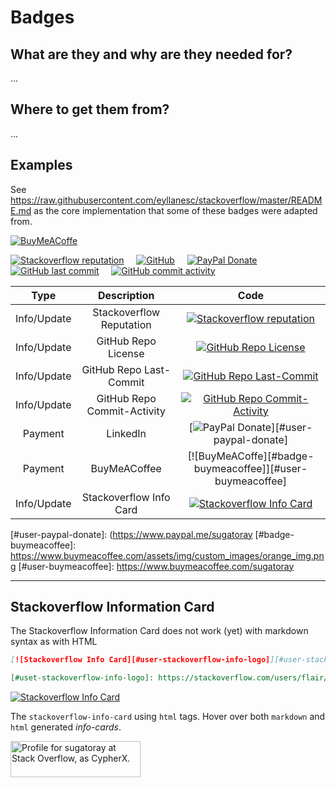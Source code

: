 # Badges

## What are they and why are they needed for?

...

## Where to get them from?

...

## Examples

See https://raw.githubusercontent.com/eyllanesc/stackoverflow/master/README.md as the core implementation that some of these badges were adapted from.

[![BuyMeACoffe](https://www.buymeacoffee.com/assets/img/custom_images/orange_img.png)](https://www.buymeacoffee.com/sugatoray)

[![Stackoverflow reputation](https://img.shields.io/stackexchange/stackoverflow/r/8474894.svg?style=flat&logo=stackoverflow)](https://stackoverflow.com/users/8474894)
&nbsp; &nbsp;
[![GitHub](https://img.shields.io/github/license/sugatoray/stackoverflow.svg?style=flat&logo=github)](https://github.com/sugatoray/stackoverflow/blob/master/LICENSE)
&nbsp; &nbsp;
[![PayPal Donate](https://img.shields.io/badge/donate-PayPal-blue.svg??style=flat&logo=paypal)](https://www.paypal.me/sugatoray)
&nbsp; &nbsp;
[![GitHub last commit](https://img.shields.io/github/last-commit/sugatoray/stackoverflow?style=flat&logo=github)](https://github.com/sugatoray/stackoverflow)
&nbsp; &nbsp;
[![GitHub commit activity](https://img.shields.io/github/commit-activity/m/sugatoray/stackoverflow?style=flat&logo=github)](https://github.com/sugatoray/stackoverflow)

| Type | Description | Code |
|:---:|:---:|:---:|
| Info/Update | Stackoverflow Reputation | [![Stackoverflow reputation][#badge-stackoverflow-reputation]][#user-stackoverflow] |
| Info/Update | GitHub Repo License | [![GitHub Repo License][#badge-github-repo-license]][#github-repo-license] |
| Info/Update | GitHub Repo Last-Commit | [![GitHub Repo Last-Commit][#badge-github-last-commit]][#github-repo] |
| Info/Update | GitHub Repo Commit-Activity | [![GitHub Repo Commit-Activity][#badge-github-commit-activity]][#github-repo] |
| Payment | LinkedIn | [![PayPal Donate][#badge-paypal-donate]][#user-paypal-donate] |
| Payment | BuyMeACoffee | [![BuyMeACoffe][#badge-buymeacoffee]][#user-buymeacoffee] |
| Info/Update | Stackoverflow Info Card | [![Stackoverflow Info Card][#user-stackoverflow-info-logo]][#user-stackoverflow] |

[#badge-stackoverflow-reputation]: https://img.shields.io/stackexchange/stackoverflow/r/8474894.svg?style=flat&logo=stackoverflow
[#user-stackoverflow]: https://stackoverflow.com/users/8474894
[#user-stackoverflow-info-logo]: https://stackoverflow.com/users/flair/8474894.png
[#badge-github-repo-license]: https://img.shields.io/github/license/sugatoray/stackoverflow.svg?style=flat&logo=github
[#github-repo-license]: https://github.com/sugatoray/stackoverflow/blob/master/LICENSE
[#badge-github-last-commit]: https://img.shields.io/github/last-commit/sugatoray/stackoverflow?style=flat&logo=github
[#badge-github-commit-activity]: https://img.shields.io/github/commit-activity/m/sugatoray/stackoverflow?style=flat&logo=github
[#github-repo]: https://github.com/sugatoray/stackoverflow
[#badge-paypal-donate]: https://img.shields.io/badge/donate-PayPal-blue.svg??style=flat&logo=paypal
[#user-paypal-donate]: (https://www.paypal.me/sugatoray
[#badge-buymeacoffee]: https://www.buymeacoffee.com/assets/img/custom_images/orange_img.png
[#user-buymeacoffee]: https://www.buymeacoffee.com/sugatoray


---

## Stackoverflow Information Card

The Stackoverflow Information Card does not work (yet) with markdown syntax as with HTML

```markdown
[![Stackoverflow Info Card][#user-stackoverflow-info-logo]][#user-stackoverflow]

[#uset-stackoverflow-info-logo]: https://stackoverflow.com/users/flair/8474894.png
```

[![Stackoverflow Info Card][#user-stackoverflow-info-logo]][#user-stackoverflow]

[#stackoverflow-info-logo]: https://stackoverflow.com/users/flair/8474894.png

The `stackoverflow-info-card` using `html` tags. Hover over both `markdown` and `html` generated *info-cards*.

<a href="https://stackoverflow.com/users/8474894/cypherx"><img src="https://stackoverflow.com/users/flair/8474894.png" width="208" height="58" alt="Profile for sugatoray at Stack Overflow, as CypherX." title="Profile for CypherX at Stack Overflow - Physicist (MS, PhD) | Programmer | MBA | Data Science | Machine Learning"></a>

